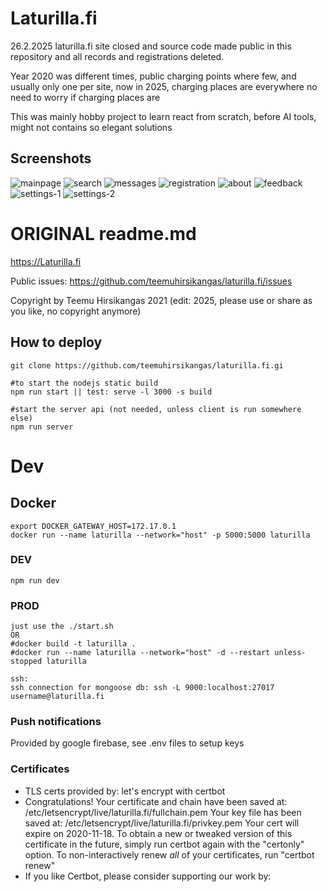 # Laturilla.fi

26.2.2025 laturilla.fi site closed and source code made public in this repository and all records and registrations deleted.

Year 2020 was different times, public charging points where few, and usually only one per site,
now in 2025, charging places are everywhere no need to worry if charging places are

This was mainly hobby project to learn react from scratch, before AI tools, might not contains so elegant solutions

## Screenshots

![mainpage](screenshots/mainpage.png)
![search](screenshots/search.png)
![messages](screenshots/messages.png)
![registration](screenshots/registration.png)
![about](screenshots/about.png)
![feedback](screenshots/feedback.png)
![settings-1](screenshots/settings-1.png)
![settings-2](screenshots/settings-2.png)

# ORIGINAL readme.md

https://Laturilla.fi

Public issues:
https://github.com/teemuhirsikangas/laturilla.fi/issues

Copyright by Teemu Hirsikangas 2021
(edit: 2025, please use or share as you like, no copyright anymore)

## How to deploy

```
git clone https://github.com/teemuhirsikangas/laturilla.fi.gi

#to start the nodejs static build
npm run start || test: serve -l 3000 -s build

#start the server api (not needed, unless client is run somewhere else)
npm run server
```
# Dev

## Docker

```
export DOCKER_GATEWAY_HOST=172.17.0.1
docker run --name laturilla --network="host" -p 5000:5000 laturilla
```

### DEV

```
npm run dev
```

### PROD

```
just use the ./start.sh
OR
#docker build -t laturilla .
#docker run --name laturilla --network="host" -d --restart unless-stopped laturilla
```

```
ssh:
ssh connection for mongoose db: ssh -L 9000:localhost:27017 username@laturilla.fi
```
### Push notifications

Provided by google firebase, see .env files to setup keys

### Certificates

- TLS certs provided by: let's encrypt with certbot
- Congratulations! Your certificate and chain have been saved at:
   /etc/letsencrypt/live/laturilla.fi/fullchain.pem
   Your key file has been saved at:
   /etc/letsencrypt/live/laturilla.fi/privkey.pem
   Your cert will expire on 2020-11-18. To obtain a new or tweaked
   version of this certificate in the future, simply run certbot again
   with the "certonly" option. To non-interactively renew *all* of
   your certificates, run "certbot renew"
 - If you like Certbot, please consider supporting our work by:

